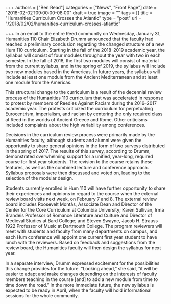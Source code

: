 +++
authors = ["Ben Read"]
categories = ["News", "Front Page"]
date = "2018-02-02T09:00:00-08:00"
draft = true
image = ""
tags = []
title = "Humanities Curriculum Crosses the Atlantic"
type = "post"
url = "/2018/02/02/humanities-curriculum-crosses-atlantic"

+++
In an email to the entire Reed community on Wednesday, January 31, Humanities 110 Chair Elizabeth Drumm announced that the faculty had reached a preliminary conclusion regarding the changed structure of a new Hum 110 curriculum. Starting in the fall of the 2018–2019 academic year, the syllabus will consist of four modules throughout the year with two in each semester. In the fall of 2018, the first two modules will consist of material from the current syllabus, and in the spring of 2019, the syllabus will include two new modules based in the Americas. In future years, the syllabus will include at least one module from the Ancient Mediterranean and at least one module from the Americas.

This structural change to the curriculum is a result of the decennial review process of the Humanities 110 curriculum that was accelerated in response to protest by members of Reedies Against Racism during the 2016–2017 academic year. The protests criticized the curriculum for perpetuating Eurocentrism, imperialism, and racism by centering the only required class at Reed in the worlds of Ancient Greece and Rome. Other criticisms included complaints about the high variability among conferences.

Decisions in the curriculum review process were primarily made by the Humanities faculty, although students and alumni were given the opportunity to share general opinions in the form of two surveys distributed in the spring of 2017. The results of this survey, according to Drumm, demonstrated overwhelming support for a unified, year-long, required course for first year students. The revision to the course retains these features, as well as the combined lecture and conference approach. Syllabus proposals were then discussed and voted on, leading to the selection of the modular design. 

Students currently enrolled in Hum 110 will have further opportunity to share their experiences and opinions in regard to the course when the external review board visits next week, on February 7 and 8. The external review board includes Roosevelt Montàs, Associate Dean and Director of the Center for the Core Curriculum at Columbia University; Karen Sullivan, Irma Brandeis Professor of Romance Literature and Culture and Director of Medieval Studies at Bard College; and Steven Swayne, Jacob H. Strauss 1922 Professor of Music at Dartmouth College. The program reviewers will meet with students and faculty from many departments on campus, and each Hum conference will appoint one current first year student to have lunch with the reviewers. Based on feedback and suggestions from the review board, the Humanities faculty will then design the syllabus for next year.

In a separate interview, Drumm expressed excitement for the possibilities this change provides for the future. “Looking ahead,” she said, “it will be easier to adapt and make changes depending on the interests of faculty members teaching in the course \[and\] to add a new module from time to time down the road.” In the more immediate future, the new syllabus is expected to be ready in April, when the faculty will hold informational sessions for the whole community.